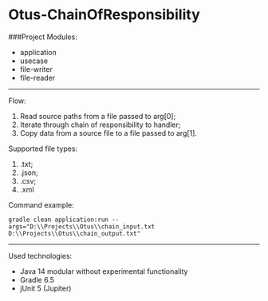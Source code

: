# Otus-ChainOfResponsibility

###Project Modules:
- application
- usecase
- file-writer
- file-reader

---

Flow:
1. Read source paths from a file passed to arg[0];
2. Iterate through chain of responsibility to handler;
3. Copy data from a source file to a file passed to arg[1].

Supported file types:
1. .txt;
2. .json;
3. .csv;
4. .xml

Command example:

`gradle clean application:run --args="D:\\Projects\\Otus\\chain_input.txt D:\\Projects\\Otus\\chain_output.txt"`

---

Used technologies:
- Java 14 modular without experimental functionality
- Gradle 6.5
- jUnit 5 (Jupiter)